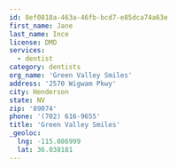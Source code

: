 ```yaml
---
id: 8ef0818a-463a-46fb-bcd7-e85dca74a63e
first_name: Jane
last_name: Ince
license: DMD
services:
  - dentist
category: dentists
org_name: 'Green Valley Smiles'
address: '2570 Wigwam Pkwy'
city: Henderson
state: NV
zip: '89074'
phone: '(702) 616-9655'
title: 'Green Valley Smiles'
_geoloc:
  lng: -115.086999
  lat: 36.038181
---
```

